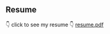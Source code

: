
## Resume


👇 click to see my resume 👇
[resume.pdf](https://github.com/lilxiao81/lilxiao.github.io/blob/main/resume.pdf)